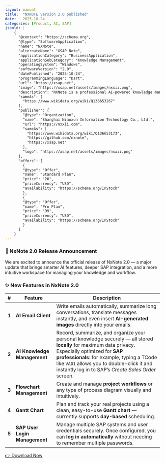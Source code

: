 ```yaml
---
layout: manual
title:  "NXNOTE version 2.0 published"
date:   2025-10-24
categories: [Product, AI, SAP]
jsonld: |
    {
      "@context": "https://schema.org",
      "@type": "SoftwareApplication",
      "name": "NXNote",
      "alternateName": "XSAP Note",
      "applicationCategory": "BusinessApplication",
      "applicationSubCategory": "Knowledge Management",
      "operatingSystem": "Windows",
      "softwareVersion": "2.0",
      "datePublished": "2025-10-24",
      "programmingLanguage": "Dart",
      "url": "https://xsap.net",
      "image": "https://xsap.net/assets/images/nxxii.png",
      "description": "NXNote is a professional AI-powered knowledge management software for SAP experts, designed to organize SAP documentation, process diagrams, project plans, and intelligent workflows. It integrates seamlessly with SAP systems and AI-driven email automation.",
      "sameAs": [
        "https://www.wikidata.org/wiki/Q136653267"
      ],
      "publisher": {
        "@type": "Organization",
        "name": "Shanghai Niaoxun Information Technology Co., Ltd.",
        "url": "https://nxxii.com",
        "sameAs": [
          "https://www.wikidata.org/wiki/Q136653173",
          "https://github.com/nxnote",
          "https://xsap.net"
        ],
        "logo": "https://xsap.net/assets/images/nxxii.png"
      },
      "offers": [
        {
        "@type": "Offer",
        "name": "Standard Plan",
        "price": "20",
        "priceCurrency": "USD",
        "availability": "https://schema.org/InStock"
        },
        {
        "@type": "Offer",
        "name": "Pro Plan",
        "price": "99",
        "priceCurrency": "USD",
        "availability": "https://schema.org/InStock"
        }
      ]
    }
---
```


### 🎉 NxNote 2.0 Release Announcement

We are excited to announce the official release of NxNote 2.0 — a major update that brings smarter AI features, deeper SAP integration, and a more intuitive workspace for managing your knowledge and workflow.

### ✨ New Features in NxNote 2.0

| #     | Feature                       | Description                                                                                                                                                                                                                                                                                          |
| ----- | ----------------------------- | ---------------------------------------------------------------------------------------------------------------------------------------------------------------------------------------------------------------------------------------------------------------------------------------------------- |
| **1** | **AI Email Client**           | Write emails automatically, summarize long conversations, translate messages instantly, and even insert **AI-generated images** directly into your emails.                                                                                                                                           |
| **2** | **AI Knowledge Management**   | Record, summarize, and organize your personal knowledge securely — all stored **locally** for maximum data privacy. Especially optimized for **SAP professionals**: for example, typing a TCode like `VA01` allows you to double-click it and instantly log in to SAP’s *Create Sales Order* screen. |
| **3** | **Flowchart Management**      | Create and manage **project workflows** or any type of process diagram visually and intuitively.                                                                                                                                                                                                     |
| **4** | **Gantt Chart**               | Plan and track your real projects using a clean, easy-to-use **Gantt chart** — currently supports **day-based** scheduling.                                                                                                                                                                          |
| **5** | **SAP User Login Management** | Manage multiple SAP systems and user credentials securely. Once configured, you can **log in automatically** without needing to remember multiple passwords.                                                                                                                                         |



[👉 Download Now](/download/Release2.0.zip)


